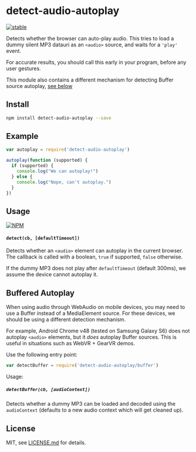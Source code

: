 # detect-audio-autoplay

[![stable](http://badges.github.io/stability-badges/dist/stable.svg)](http://github.com/badges/stability-badges)

Detects whether the browser can auto-play audio. This tries to load a dummy silent MP3 datauri as an `<audio>` source, and waits for a `'play'` event.

For accurate results, you should call this early in your program, before any user gestures.

This module also contains a different mechanism for detecting Buffer source autoplay, [see below](#buffered-autoplay)

## Install

```sh
npm install detect-audio-autoplay --save
```

## Example

```js
var autoplay = require('detect-audio-autoplay')

autoplay(function (supported) {
  if (supported) {
    console.log("We can autoplay!")
  } else {
    console.log("Nope, can't autoplay.")
  }
})
```

## Usage

[![NPM](https://nodei.co/npm/detect-audio-autoplay.png)](https://www.npmjs.com/package/detect-audio-autoplay)

#### `detect(cb, [defaultTimeout])`

Detects whether an `<audio>` element can autoplay in the current browser. The callback is called with a boolean, `true` if supported, `false` otherwise.

If the dummy MP3 does not play after `defaultTimeout` (default 300ms), we assume the device cannot autoplay it.

## Buffered Autoplay

When using audio through WebAudio on mobile devices, you may need to use a Buffer instead of a MediaElement source. For these devices, we should be using a different detection mechanism.

For example, Android Chrome v48 (tested on Samsung Galaxy S6) does not autoplay `<audio>` elements, but it *does* autoplay Buffer sources. This is useful in situations such as WebVR + GearVR demos.

Use the following entry point:

```js
var detectBuffer = require('detect-audio-autoplay/buffer')
```

Usage:

##### `detectBuffer(cb, [audioContext])`

Detects whether a dummy MP3 can be loaded and decoded using the `audioContext` (defaults to a new audio context which will get cleaned up).

## License

MIT, see [LICENSE.md](http://github.com/Jam3/detect-audio-autoplay/blob/master/LICENSE.md) for details.

